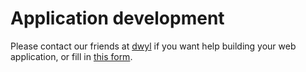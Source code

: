 # Application development

Please contact our friends at [dwyl](http://www.dwyl.io/) if you want help building your web application, or fill in <a href="https://docs.google.com/forms/d/1u5f_efLMX9dFQSAMnNv1Wx54CDC7XbU9QMpfCRntFNw/viewform" class="margin" target="_newtab">this form</a>. 
